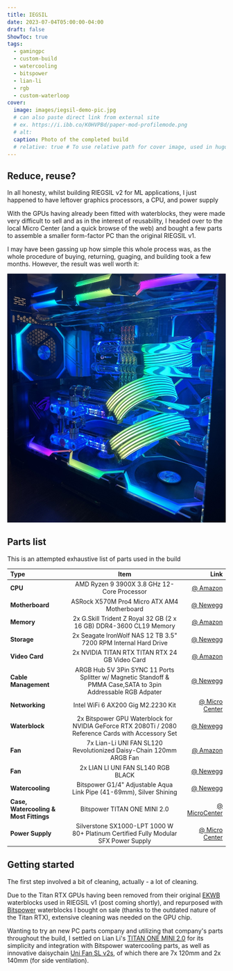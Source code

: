 ```yaml
---
title: IEGSIL
date: 2023-07-04T05:00:00-04:00
draft: false
ShowToc: true
tags:
  - gamingpc
  - custom-build
  - watercooling
  - bitspower
  - lian-li
  - rgb
  - custom-waterloop
cover:
  image: images/iegsil-demo-pic.jpg
  # can also paste direct link from external site
  # ex. https://i.ibb.co/K0HVPBd/paper-mod-profilemode.png
  # alt: 
  caption: Photo of the completed build
  # relative: true # To use relative path for cover image, used in hugo Page-bundles
---
```


## Reduce, reuse?

In all honesty, whilst building RIEGSIL v2 for ML applications, I just happened to have leftover graphics processors, a CPU, and power supply

With the GPUs having already been fitted with waterblocks, they were made very difficult to sell and as in the interest of reusability, I headed over to the local Micro Center (and a quick browse of the web) and bought a few parts to assemble a smaller form-factor PC than the original RIEGSIL v1.

I may have been gassing up how simple this whole process was, as the whole procedure of buying, returning, guaging, and building took a few months. However, the result was well worth it:

![IEGSIL](images/iegsil-demo-pic.jpg)

## Parts list

This is an attempted exhaustive list of parts used in the build

| Type | Item | Link |
| :---- | :----: | ----: |
| **CPU** | AMD Ryzen 9 3900X 3.8 GHz 12-Core Processor | [@ Amazon](https://www.amazon.com/dp/B07SXMZLP9?tag=pcpapi-20&linkCode=ogi&th=1&psc=1) |
| **Motherboard** | ASRock X570M Pro4 Micro ATX AM4 Motherboard | [@ Newegg](https://www.newegg.com/asrock-x570m-pro4/p/N82E16813157887) |
| **Memory** | 2x G.Skill Trident Z Royal 32 GB (2 x 16 GB) DDR4-3600 CL19 Memory | [@ Amazon](https://www.amazon.com/dp/B07SQ3T4X3?tag=pcpapi-20&linkCode=ogi&th=1&psc=1) |
| **Storage** | 2x Seagate IronWolf NAS 12 TB 3.5" 7200 RPM Internal Hard Drive | [@ Newegg](https://www.newegg.com/seagate-ironwolf-st12000vn0008-12tb/p/1JW-001N-00027?Item=1JW-001N-00027&nm_mc=AFC-RAN-COM&cm_mmc=afc-ran-com-_-PCPartPicker&utm_medium=affiliate&utm_campaign=afc-ran-com-_-PCPartPicker&utm_source=afc-PCPartPicker&AFFID=2558510&AFFNAME=PCPartPicker&ACRID=1&ASID=https%3a%2f%2fpcpartpicker.com%2f&ranMID=44583&ranEAID=2558510&ranSiteID=8BacdVP0GFs-HPYWcPc.wqLNeIWmTYX2aQ) |
| **Video Card** | 2x NVIDIA TITAN RTX TITAN RTX 24 GB Video Card | [@ Amazon](https://www.amazon.com/dp/B07L8YGDL5?tag=pcpapi-20&linkCode=ogi&th=1&psc=1) |
| **Cable Management** | ARGB Hub 5V 3Pin SYNC 11 Ports Splitter w/ Magnetic Standoff & PMMA Case,SATA to 3pin Addressable RGB Adpater | [@ Newegg](https://www.newegg.com/p/1W7-005X-00093?Item=9SIACJFCAZ4145) |
| **Networking** | Intel WiFi 6 AX200 Gig M2.2230 Kit | [@ Micro Center](https://www.microcenter.com/product/636193/intel-wifi-6-ax200-gig-m22230-kit) |
| **Waterblock** | 2x Bitspower GPU Waterblock for NVIDIA GeForce RTX 2080Ti / 2080 Reference Cards with Accessory Set | [@ Newegg](https://www.newegg.com/p/37B-000X-003Y5?Item=9SIAEMWAZE0901) |
| **Fan** | 7x Lian-Li UNI FAN SL120 Revolutionized Daisy-Chain 120mm ARGB Fan | [@ Amazon](https://www.amazon.com/Lian-Li-SL120-Pack-Black/dp/B08HD75K4X) |
| **Fan** | 2x LIAN LI UNI FAN SL140 RGB BLACK | [@ Newegg](https://www.newegg.com/lian-li-uf-sl140-1b-case-fan/p/1YF-005G-00017) |
| **Watercooling** | Bitspower G1/4" Adjustable Aqua Link Pipe (41-69mm), Silver Shining | [@ Newegg](https://www.newegg.com/bitspower-bp-dg14aalpii-fittings/p/2YM-0001-00012?Item=9SIAEKS6MM8126) |
| **Case, Watercooling & Most Fittings** | Bitspower TITAN ONE MINI 2.0 | [@ MicroCenter](https://www.microcenter.com/product/661034/bitspower-titan-one-mini-20-tempered-glass-microatx-mini-tower-computer-case-black) |
| **Power Supply** | Silverstone SX1000-LPT 1000 W 80+ Platinum Certified Fully Modular SFX Power Supply | [@ Micro Center](https://www.google.com/search?q=silverstone+1000w+sfx+psu&rlz=1C1QMKX_enUS1049US1049&oq=silverstone+sff+psu+1000&gs_lcrp=EgZjaHJvbWUqCggBEAAYCBgNGB4yBggAEEUYOTIKCAEQABgIGA0YHtIBCDczNTdqMGo3qAIAsAIA&sourceid=chrome&ie=UTF-8) |

## Getting started

The first step involved a bit of cleaning, actually - a lot of cleaning. 

Due to the Titan RTX GPUs having been removed from their original [EKWB](https://www.ekwb.com/) waterblocks used in RIEGSIL v1 (post coming shortly), and repurposed with [Bitspower](https://bitspower.com/) waterblocks I bought on sale (thanks to the outdated nature of the Titan RTX), extensive cleaning was needed on the GPU chip.

Wanting to try an new PC parts company and utilizing that company's parts throughout the build, I settled on Lian Li's [TITAN ONE MINI 2.0](https://bitspower.com/titanseries/titan_one_mini_2.0/) for its simplicity and integration with Bitspower watercooling parts, as well as innovative daisychain [Uni Fan SL v2s](https://lian-li.com/product/uni-fan-sl-v2/), of which there are 7x 120mm and 2x 140mm (for side ventilation).

